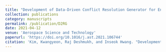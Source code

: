 ```yaml
---
title: "Development of Data-Driven Conflict Resolution Generator for En-Route Airspace"
collection: publications
category: manuscripts
permalink: /publication/D2RG
date: 2021-04-12
venue: 'Aerospace Science and Technology'
paperurl: 'https://doi.org/10.1016/j.ast.2021.106744'
citation: 'Kim, Kwangyeon, Raj Deshmukh, and Inseok Hwang. "Development of Data-Driven Conflict Resolution Generator for En-Route Airspace." <i>Aerospace Science and Technology</i> (2021).'
---
```

